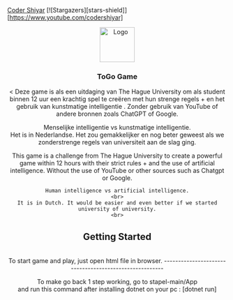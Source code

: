 [Coder Shiyar](https://codershiyar.com)
[![Stargazers][stars-shield]][https://www.youtube.com/codershiyar]

</p>
<div align="center">
  <a href="./game-img.PNG">
    <img src="images/logo.png" alt="Logo" width="80" height="80">
  </a>
  <h3 align="center">ToGo Game</h3>

  <p><
  Deze game is als een uitdaging van The Hague University om als student binnen 12 uur een krachtig spel te creëren met hun strenge regels + en het gebruik van kunstmatige intelligentie . Zonder gebruik van YouTube of andere bronnen zoals ChatGPT of Google. 
  <br>

   Menselijke intelligentie vs kunstmatige intelligentie. 
   <br>
   Het is in Nederlandse.  Het zou gemakkelijker en nog beter geweest als we zonderstrenge regels van universiteit aan de slag ging. 
   <br>
   <p> 
   This game is a challenge from The Hague University to create a powerful game within 12 hours with their strict rules + and the use of artificial intelligence. Without the use of YouTube or other sources such as Chatgpt or Google.
   <br>

    Human intelligence vs artificial intelligence.
    <br>
    It is in Dutch. It would be easier and even better if we started university of university.
    <br>
  </p>
  <h2 align="center"> Getting Started</h2>

<br>
To start game and play, just open html file in browser.
-------------------------------------------------------
<p>
To make go back 1 step working, go to stapel-main/App
<br>
and run this command after installing dotnet on your pc : [dotnet run]

<div>  